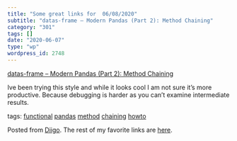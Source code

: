 ```yaml
---
title: "Some great links for  06/08/2020"
subtitle: "datas-frame – Modern Pandas (Part 2): Method Chaining"
category: "301"
tags: []
date: "2020-06-07"
type: "wp"
wordpress_id: 2748
---
```

[datas-frame – Modern Pandas (Part 2): Method Chaining](https://tomaugspurger.github.io/method-chaining.html) 

Ive been trying this style and while it looks cool I am not sure it’s more productive. Because debugging is harder as you can’t examine intermediate results.

 tags: [functional](https://www.diigo.com/user/pitosalas/functional) [pandas](https://www.diigo.com/user/pitosalas/pandas) [method](https://www.diigo.com/user/pitosalas/method) [chaining](https://www.diigo.com/user/pitosalas/chaining) [howto](https://www.diigo.com/user/pitosalas/howto)

Posted from [Diigo](https://www.diigo.com). The rest of my favorite links are [here](https://www.diigo.com/user/pitosalas).